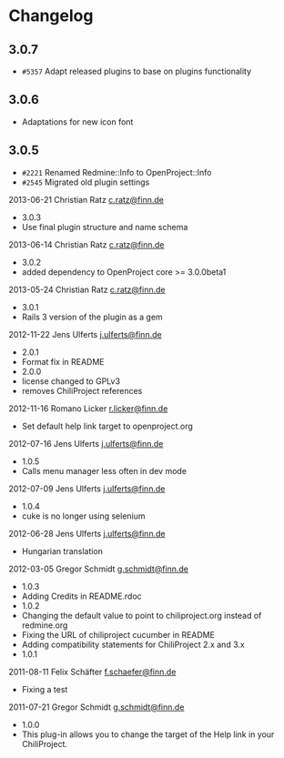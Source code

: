 # Changelog

## 3.0.7

* `#5357` Adapt released plugins to base on plugins functionality

## 3.0.6

* Adaptations for new icon font

## 3.0.5
* `#2221` Renamed Redmine::Info to OpenProject::Info
* `#2545` Migrated old plugin settings

2013-06-21  Christian Ratz <c.ratz@finn.de>

  * 3.0.3
  * Use final plugin structure and name schema

2013-06-14  Christian Ratz <c.ratz@finn.de>

  * 3.0.2
  * added dependency to OpenProject core >= 3.0.0beta1

2013-05-24  Christian Ratz <c.ratz@finn.de>

  * 3.0.1
  * Rails 3 version of the plugin as a gem

2012-11-22  Jens Ulferts <j.ulferts@finn.de>

  * 2.0.1
  * Format fix in README
  * 2.0.0
  * license changed to GPLv3
  * removes ChiliProject references

2012-11-16  Romano Licker <r.licker@finn.de>

  * Set default help link target to openproject.org

2012-07-16  Jens Ulferts <j.ulferts@finn.de>

  * 1.0.5
  * Calls menu manager less often in dev mode

2012-07-09  Jens Ulferts <j.ulferts@finn.de>

  * 1.0.4
  * cuke is no longer using selenium

2012-06-28  Jens Ulferts <j.ulferts@finn.de>

  * Hungarian translation

2012-03-05  Gregor Schmidt <g.schmidt@finn.de>

  * 1.0.3
  * Adding Credits in README.rdoc
  * 1.0.2
  * Changing the default value to point to chiliproject.org instead of redmine.org
  * Fixing the URL of chiliproject cucumber in README
  * Adding compatibility statements for ChiliProject 2.x and 3.x
  * 1.0.1

2011-08-11  Felix Schäfter <f.schaefer@finn.de>

  * Fixing a test

2011-07-21  Gregor Schmidt <g.schmidt@finn.de>

  * 1.0.0
  * This plug-in allows you to change the target of the Help link in your ChiliProject.
